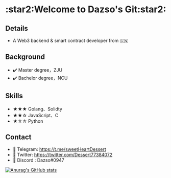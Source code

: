  <center>
     <h1>:star2:Welcome to Dazso's Git:star2:</h1>
 </center>

 ## Details

 - A Web3 backend & smart contract developer from :cn:

## Background

- :heavy_check_mark: Master degree，ZJU
- :heavy_check_mark: Bachelor degree，NCU

## Skills

- ★★★ Golang、Solidty
- ★★☆ JavaScript、C
- ★☆☆ Python 

## Contact

-  :link: Telegram: https://t.me/sweetHeartDessert
- :link: Twitter: https://twitter.com/Dessert77384072
- :mag_right: Discord : Dazso#0947

[![Anurag's GitHub stats](https://github-readme-stats.vercel.app/api?username=DessertHeart&show_icons=true&theme=gruvbox)](https://github.com/anuraghazra/github-readme-stats)

